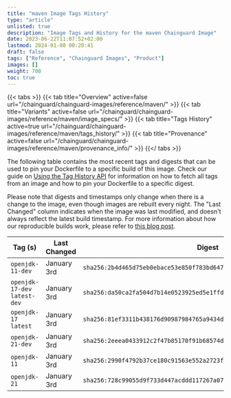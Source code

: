 ```yaml
---
title: "maven Image Tags History"
type: "article"
unlisted: true
description: "Image Tags and History for the maven Chainguard Image"
date: 2023-06-22T11:07:52+02:00
lastmod: 2024-01-08 00:20:41
draft: false
tags: ["Reference", "Chainguard Images", "Product"]
images: []
weight: 700
toc: true
---
```


{{< tabs >}}
{{< tab title="Overview" active=false url="/chainguard/chainguard-images/reference/maven/" >}}
{{< tab title="Variants" active=false url="/chainguard/chainguard-images/reference/maven/image_specs/" >}}
{{< tab title="Tags History" active=true url="/chainguard/chainguard-images/reference/maven/tags_history/" >}}
{{< tab title="Provenance" active=false url="/chainguard/chainguard-images/reference/maven/provenance_info/" >}}
{{</ tabs >}}

The following table contains the most recent tags and digests that can be used to pin your Dockerfile to a specific build of this image. Check our guide on [Using the Tag History API](/chainguard/chainguard-images/using-the-tag-history-api/) for information on how to fetch all tags from an image and how to pin your Dockerfile to a specific digest.

Please note that digests and timestamps only change when there is a change to the image, even though images are rebuilt every night. The "Last Changed" column indicates when the image was last modified, and doesn't always reflect the latest build timestamp. For more information about how our reproducible builds work, please refer to [this blog post](https://www.chainguard.dev/unchained/reproducing-chainguards-reproducible-image-builds).

| Tag (s)                        | Last Changed | Digest                                                                    |
|--------------------------------|--------------|---------------------------------------------------------------------------|
|  `openjdk-11-dev`              | January 3rd  | `sha256:2b4d465d75eb0ebace53e850f783bd64798ed265dfb6b7b38268fb62a691487d` |
|  `openjdk-17-dev` `latest-dev` | January 3rd  | `sha256:da50ca2fa504d7b14e0523925ed5e1ffde07fbf1b40e489b8515062b5d20d9cd` |
|  `openjdk-17` `latest`         | January 3rd  | `sha256:81ef3311b438176d90987984765a9434d5f1aacc3655621df010e7acf2ba1b2b` |
|  `openjdk-21-dev`              | January 3rd  | `sha256:2eeea0433912c2f47b85170f91b68574d482a0d19f0a58e93e9a790550593265` |
|  `openjdk-11`                  | January 3rd  | `sha256:2990f4792b37ce180c91563e552a2723f51f1d068c4f69c262b12dee68697524` |
|  `openjdk-21`                  | January 3rd  | `sha256:728c99055d9f733d447acddd117267a0719aef70fadccded16f8cfac1b85e041` |


